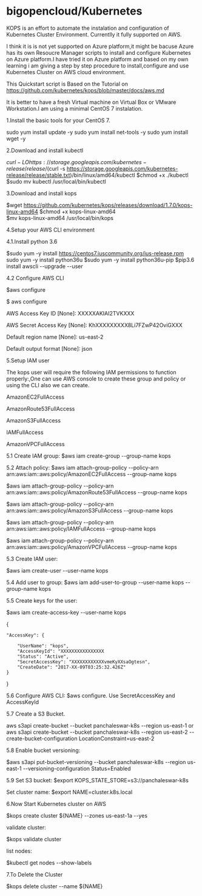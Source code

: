 # bigopencloud/Kubernetes

KOPS is an effort to automate the instalation and configuration of Kubernetes Cluster Environment.
Currentlly it fully supported on AWS.

I think it is is not yet supported on Azure platform,it might be bacuse Azure has its own Resoucre Manager scripts to install and configure Kubernetes on Azure platform.I have tried it on Azure platform and based on my own learning i am giving a step by step procedure to install,configure and use Kubernetes Cluster on AWS cloud environment.

This Quickstart script is Based on the Tutorial on https://github.com/kubernetes/kops/blob/master/docs/aws.md

It is better to have a fresh Virtual machine on Virtual Box or VMware Workstation.I am using a minimal CentOS 7 instalation.

1.Install the basic tools for your CentOS 7.

sudo yum install update -y
sudo yum install net-tools -y
sudo yum install wget -y

2.Download and install kubectl

$curl -LO https://storage.googleapis.com/kubernetes-release/release/$(curl -s https://storage.googleapis.com/kubernetes-release/release/stable.txt)/bin/linux/amd64/kubectl
$chmod +x ./kubectl
$sudo mv kubectl /usr/local/bin/kubectl

3.Download and install kops

$wget https://github.com/kubernetes/kops/releases/download/1.7.0/kops-linux-amd64
$chmod +x kops-linux-amd64  
$mv kops-linux-amd64 /usr/local/bin/kops 

4.Setup your AWS CLI environment

4.1.Install python 3.6

$sudo yum -y install https://centos7.iuscommunity.org/ius-release.rpm
sudo yum -y install python36u
$sudo yum -y install python36u-pip
$pip3.6 install awscli --upgrade --user

4.2 Configure AWS CLI

$aws configure

$ aws configure

AWS Access Key ID [None]: XXXXXAKIAI2TVKXXX

AWS Secret Access Key [None]: KhXXXXXXXXX8Li7FZwP42OviGXXX

Default region name [None]: us-east-2

Default output format [None]: json

5.Setup IAM user

The kops user will require the following IAM permissions to function properly:,One can use AWS console to create these group and policy or using the CLI also we can create.

AmazonEC2FullAccess

AmazonRoute53FullAccess

AmazonS3FullAccess

IAMFullAccess

AmazonVPCFullAccess

5.1 Create IAM group:
$aws iam create-group --group-name kops

5.2 Attach policy:
$aws iam attach-group-policy --policy-arn arn:aws:iam::aws:policy/AmazonEC2FullAccess --group-name kops

$aws iam attach-group-policy --policy-arn arn:aws:iam::aws:policy/AmazonRoute53FullAccess --group-name kops

$aws iam attach-group-policy --policy-arn arn:aws:iam::aws:policy/AmazonS3FullAccess --group-name kops

$aws iam attach-group-policy --policy-arn arn:aws:iam::aws:policy/IAMFullAccess --group-name kops

$aws iam attach-group-policy --policy-arn arn:aws:iam::aws:policy/AmazonVPCFullAccess --group-name kops


5.3 Create IAM user: 

$aws iam create-user --user-name kops

5.4 Add user to group: 
$aws iam add-user-to-group --user-name kops --group-name kops

5.5 Create keys for the user: 

$aws iam create-access-key --user-name kops

{

    "AccessKey": {
    
        "UserName": "kops",
        "AccessKeyId": "XXXXXXXXXXXXXXXX
        "Status": "Active",
        "SecretAccessKey": "XXXXXXXXXXXXvmeKyXXsaOgtesn",
        "CreateDate": "2017-XX-09T03:25:32.426Z"
    }
    
}

5.6 Configure AWS CLI: 
$aws configure. Use SecretAccessKey and AccessKeyId

5.7 Create a S3 Bucket.

aws s3api create-bucket --bucket panchaleswar-k8s --region us-east-1 
or
aws s3api create-bucket --bucket panchaleswar-k8s --region us-east-2 --create-bucket-configuration LocationConstraint=us-east-2

5.8 Enable bucket versioning: 

$aws s3api put-bucket-versioning --bucket panchaleswar-k8s --region us-east-1 --versioning-configuration Status=Enabled

5.9 Set S3 bucket: 
$export KOPS_STATE_STORE=s3://panchaleswar-k8s

Set cluster name: 
$export NAME=cluster.k8s.local

6.Now Start Kubernetes cluster on AWS

$kops create cluster ${NAME} --zones us-east-1a --yes

validate cluster: 
  
$kops validate cluster

list nodes: 
 
$kubectl get nodes --show-labels

7.To Delete the Cluster

$kops delete cluster --name ${NAME}

